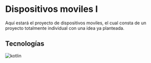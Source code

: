 
# Dispositivos moviles I

Aquí estará el proyecto de dispositivos moviles, el cual consta de un proyecto totalmente individual con una idea ya planteada.

## Tecnologías
![kotlin](https://img.shields.io/badge/kotlin-7F52FF.svg?style=for-the-badge&logo=kotlin&logoColor=white)


